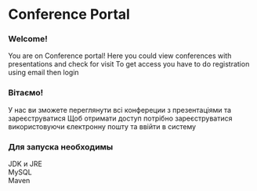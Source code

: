 <h1>Conference Portal</h1>

 <h3>Welcome!  </h3>
You are on Conference portal! 
Here you could view conferences with presentations and check for visit
To get access you have to do registration using email then login


 <h3>Вітаємо! </h3>
У нас ви зможете переглянути всі конфереции з презентаціями та зареєструватися
Щоб отримати доступ потрібно зареєструватися використовуючи єлектронну пошту
 та ввійти в систему
 
 <h3>Для запуска необходимы</h3>
 
 JDK и JRE<br>
 MySQL <br>
 Maven